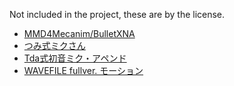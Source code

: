 Not included in the project, these are by the license.  

* [MMD4Mecanim/BulletXNA](http://stereoarts.jp/)
* [つみ式ミクさん](http://www.nicovideo.jp/watch/sm27427927)
* [Tda式初音ミク・アペンド](https://bowlroll.net/file/4576)
* [WAVEFILE fullver. モーション](https://bowlroll.net/file/5983)